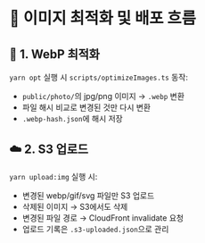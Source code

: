 # 📸 이미지 최적화 및 배포 흐름

## 🧼 1. WebP 최적화

`yarn opt` 실행 시 `scripts/optimizeImages.ts` 동작:

- `public/photo/`의 jpg/png 이미지 → `.webp` 변환
- 파일 해시 비교로 변경된 것만 다시 변환
- `.webp-hash.json`에 해시 저장

## ☁️ 2. S3 업로드

`yarn upload:img` 실행 시:

- 변경된 webp/gif/svg 파일만 S3 업로드
- 삭제된 이미지 → S3에서도 삭제
- 변경된 파일 경로 → CloudFront invalidate 요청
- 업로드 기록은 `.s3-uploaded.json`으로 관리